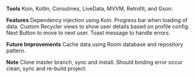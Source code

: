 **Tools** 
Koin, Kotlin, Coroutines, LiveData, MVVM, Retrofit, and Gson.

**Features**
Dependency injection using Koin.
Progress bar when loading of data.
Custom Recycler views to show user details based on profile config.
Next Button to move to next user.
Toast message to handle errors.

**Future Improvements**
Cache data using Room database and repository pattern.

**Note**
Clone master branch, sync and install. 
Should binding error occur clean, sync and re-build project.
